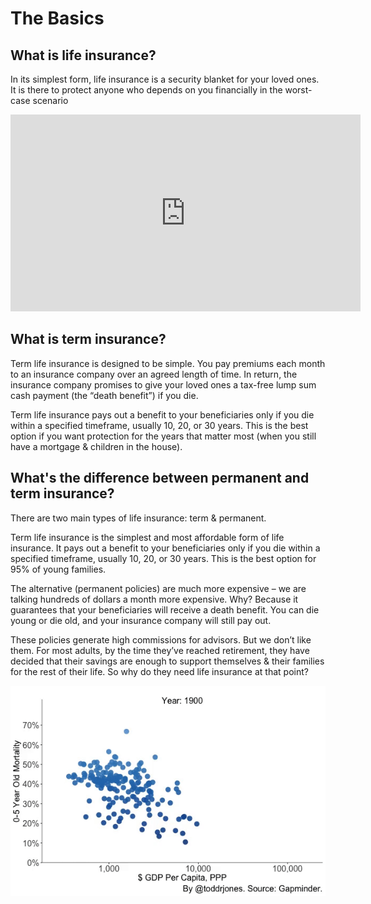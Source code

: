 # The Basics

## What is life insurance?

In its simplest form, life insurance is a security blanket for your loved ones. It is there to protect anyone who depends on you financially in the worst-case scenario

<iframe width="560" height="315" src="https://www.youtube.com/embed/8jfk_fuGR28" frameborder="0" allow="accelerometer; autoplay; encrypted-media; gyroscope; picture-in-picture" allowfullscreen></iframe>

## What is term insurance?

Term life insurance is designed to be simple. ​​You pay premiums each month to an insurance company over an agreed length of time. In return, the insurance company promises to give your loved ones a tax-free lump sum cash payment (the “death benefit”) if you die.

Term life insurance pays out a benefit to your beneficiaries only if you die within a specified timeframe, usually 10, 20, or 30 years. This is the best option if you want protection for the years that matter most (when you still have a mortgage & children in the house).

## What's the difference between permanent and term insurance?

There are two main types of life insurance: term & permanent.

Term life insurance is the simplest and most affordable form of life insurance. It pays out a benefit to your beneficiaries only if you die within a specified timeframe, usually 10, 20, or 30 years. This is the best option for 95% of young families.

The alternative (permanent policies) are much more expensive – we are talking hundreds of dollars a month more expensive.  Why? Because it guarantees that your beneficiaries will receive a death benefit. You can die young or die old, and your insurance company will still pay out.

These policies generate high commissions for advisors.  But we don’t like them. For most adults, by the time they’ve reached retirement, they have decided that their savings are enough to support themselves & their families for the rest of their life.  So why do they need life insurance at that point?

![image info](./images/child-mortality.gif)
